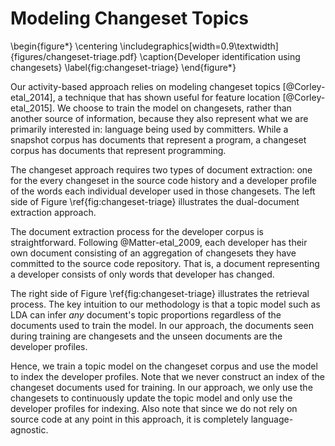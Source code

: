 # Modeling Changeset Topics

\begin{figure*}
\centering
\includegraphics[width=0.9\textwidth]{figures/changeset-triage.pdf}
\caption{Developer identification using changesets}
\label{fig:changeset-triage}
\end{figure*}

<!--
![Developer identification using changesets\label{fig:changeset-triage}](changeset-triage.pdf)
-->

Our activity-based approach relies on modeling changeset topics
[@Corley-etal_2014], a technique that has shown useful for feature location
[@Corley-etal_2015]. We choose to train the model on changesets, rather than
another source of information, because they also represent what we are
primarily interested in: language being used by committers.  While a snapshot
corpus has documents that represent a program, a changeset corpus has documents
that represent programming.

The changeset approach requires two types of document extraction: one for the
every changeset in the source code history and a developer profile of the words
each individual developer used in those changesets. The left side of Figure
\ref{fig:changeset-triage} illustrates the dual-document extraction approach.

The document extraction process for the developer corpus is straightforward.
Following @Matter-etal_2009, each developer has their own document consisting
of an aggregation of changesets they have committed to the source code
repository. That is, a document representing a developer consists of only words
that developer has changed.

The right side of Figure \ref{fig:changeset-triage} illustrates the retrieval
process. The key intuition to our methodology is that a topic model such as LDA
can infer *any* document's topic proportions regardless of the documents used
to train the model.  In our approach, the documents seen during training are
changesets and the unseen documents are the developer profiles.

Hence, we train a topic model on the changeset corpus and use the model to
index the developer profiles.  Note that we never construct an index of the
changeset documents used for training.  In our approach, we only use the
changesets to continuously update the topic model and only use the developer
profiles for indexing. Also note that since we do not rely on source code at
any point in this approach, it is completely language-agnostic.
